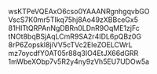 wsKTPeVQEAxO6cso0YAAANRgnhgqvbGO
VscS7K0mr5TIkq75hj8Ao49zXBBceGx5
81HITtQRPAnNgDBRn0LDnR9OqME1zjFc
tNOt8bqBSjAqLCmR9SA2r4IDL6pQBz0G
8rP6Zopskl8jiVV5cTVc2EIeZOELCWrL
mz7oycdfY0AT05r88q3IO4EtJX66dGRR
1mWbeXObp7v5R2y4ny9zVh5EU7UDOw5a
